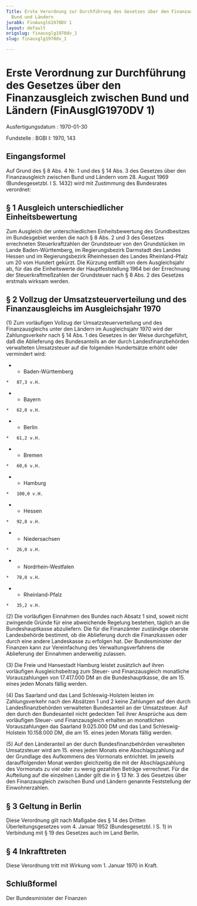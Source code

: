 ```yaml
---
Title: Erste Verordnung zur Durchführung des Gesetzes über den Finanzausgleich zwischen
  Bund und Ländern
jurabk: FinAusglG1970DV 1
layout: default
origslug: finausglg1970dv_1
slug: finausglg1970dv_1

---
```


# Erste Verordnung zur Durchführung des Gesetzes über den Finanzausgleich zwischen Bund und Ländern (FinAusglG1970DV 1)

Ausfertigungsdatum
:   1970-01-30

Fundstelle
:   BGBl I: 1970, 143



## Eingangsformel

Auf Grund des § 8 Abs. 4 Nr. 1 und des § 14 Abs. 3 des Gesetzes über
den Finanzausgleich zwischen Bund und Ländern vom 28. August 1969
(Bundesgesetzbl. I S. 1432) wird mit Zustimmung des Bundesrates
verordnet:


## § 1 Ausgleich unterschiedlicher Einheitsbewertung

Zum Ausgleich der unterschiedlichen Einheitsbewertung des
Grundbesitzes im Bundesgebiet werden die nach § 8 Abs. 2 und 3 des
Gesetzes errechneten Steuerkraftzahlen der Grundsteuer von den
Grundstücken im Lande Baden-Württemberg, im Regierungsbezirk Darmstadt
des Landes Hessen und im Regierungsbezirk Rheinhessen des Landes
Rheinland-Pfalz um 20 vom Hundert gekürzt. Die Kürzung entfällt von
dem Ausgleichsjahr ab, für das die Einheitswerte der Hauptfeststellung
1964 bei der Errechnung der Steuerkraftmeßzahlen der Grundsteuer nach
§ 8 Abs. 2 des Gesetzes erstmals wirksam werden.


## § 2 Vollzug der Umsatzsteuerverteilung und des Finanzausgleichs im Ausgleichsjahr 1970

(1) Zum vorläufigen Vollzug der Umsatzsteuerverteilung und des
Finanzausgleichs unter den Ländern im Ausgleichsjahr 1970 wird der
Zahlungsverkehr nach § 14 Abs. 1 des Gesetzes in der Weise
durchgeführt, daß die Ablieferung des Bundesanteils an der durch
Landesfinanzbehörden verwalteten Umsatzsteuer auf die folgenden
Hundertsätze erhöht oder vermindert wird:

*    *   Baden-Württemberg

    *   87,3 v.H.


*    *   Bayern

    *   62,0 v.H.


*    *   Berlin

    *   61,2 v.H.


*    *   Bremen

    *   60,6 v.H.


*    *   Hamburg

    *   100,0 v.H.


*    *   Hessen

    *   92,8 v.H.


*    *   Niedersachsen

    *   26,0 v.H.


*    *   Nordrhein-Westfalen

    *   78,0 v.H.


*    *   Rheinland-Pfalz

    *   35,2 v.H.




(2) Die vorläufigen Einnahmen des Bundes nach Absatz 1 sind, soweit
nicht zwingende Gründe für eine abweichende Regelung bestehen, täglich
an die Bundeshauptkasse abzuliefern. Die für die Finanzämter
zuständige oberste Landesbehörde bestimmt, ob die Ablieferung durch
die Finanzkassen oder durch eine andere Landeskasse zu erfolgen hat.
Der Bundesminister der Finanzen kann zur Vereinfachung des
Verwaltungsverfahrens die Ablieferung der Einnahmen anderweitig
zulassen.

(3) Die Freie und Hansestadt Hamburg leistet zusätzlich auf ihren
vorläufigen Ausgleichsbeitrag zum Steuer- und Finanzausgleich
monatliche Vorauszahlungen von 17.417.000 DM an die Bundeshauptkasse,
die am 15. eines jeden Monats fällig werden.

(4) Das Saarland und das Land Schleswig-Holstein leisten im
Zahlungsverkehr nach den Absätzen 1 und 2 keine Zahlungen auf den
durch Landesfinanzbehörden verwalteten Bundesanteil an der
Umsatzsteuer. Auf den durch den Bundesanteil nicht gedeckten Teil
ihrer Ansprüche aus dem vorläufigen Steuer- und Finanzausgleich
erhalten an monatlichen Vorauszahlungen das Saarland 9.025.000 DM und
das Land Schleswig-Holstein 10.158.000 DM, die am 15. eines jeden
Monats fällig werden.

(5) Auf den Länderanteil an der durch Bundesfinanzbehörden verwalteten
Umsatzsteuer wird am 15. eines jeden Monats eine Abschlagszahlung auf
der Grundlage des Aufkommens des Vormonats entrichtet. Im jeweils
darauffolgenden Monat werden gleichzeitig die mit der Abschlagszahlung
des Vormonats zu viel oder zu wenig gezahlten Beträge verrechnet. Für
die Aufteilung auf die einzelnen Länder gilt die in § 13 Nr. 3 des
Gesetzes über den Finanzausgleich zwischen Bund und Ländern genannte
Feststellung der Einwohnerzahlen.


## § 3 Geltung in Berlin

Diese Verordnung gilt nach Maßgabe des § 14 des Dritten
Überleitungsgesetzes vom 4. Januar 1952 (Bundesgesetzbl. I S. 1) in
Verbindung mit § 19 des Gesetzes auch im Land Berlin.


## § 4 Inkrafttreten

Diese Verordnung tritt mit Wirkung vom 1. Januar 1970 in Kraft.


## Schlußformel

Der Bundesminister der Finanzen

